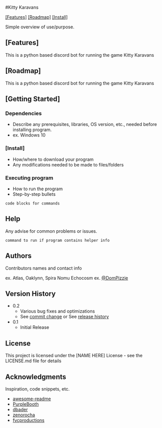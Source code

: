 #Kitty Karavans

[[Features]](#features)
[[Roadmap]](#roadmap)
[[Install]](#install)

Simple overview of use/purpose.

## [Features]

This is a python based discord bot for running the game Kitty Karavans

## [Roadmap]

This is a python based discord bot for running the game Kitty Karavans

## [Getting Started]

### Dependencies

* Describe any prerequisites, libraries, OS version, etc., needed before installing program.
* ex. Windows 10

### [Install]

* How/where to download your program
* Any modifications needed to be made to files/folders

### Executing program

* How to run the program
* Step-by-step bullets
```
code blocks for commands
```

## Help

Any advise for common problems or issues.
```
command to run if program contains helper info
```

## Authors

Contributors names and contact info

ex. Atlas, Oaklynn, Spira Nomu Echocosm
ex. [@DomPizzie](https://twitter.com/dompizzie)

## Version History

* 0.2
    * Various bug fixes and optimizations
    * See [commit change]() or See [release history]()
* 0.1
    * Initial Release

## License

This project is licensed under the [NAME HERE] License - see the LICENSE.md file for details

## Acknowledgments

Inspiration, code snippets, etc.
* [awesome-readme](https://github.com/matiassingers/awesome-readme)
* [PurpleBooth](https://gist.github.com/PurpleBooth/109311bb0361f32d87a2)
* [dbader](https://github.com/dbader/readme-template)
* [zenorocha](https://gist.github.com/zenorocha/4526327)
* [fvcproductions](https://gist.github.com/fvcproductions/1bfc2d4aecb01a834b46)
